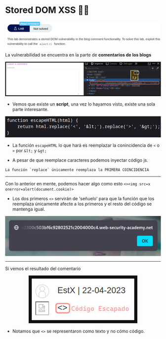 # Stored DOM XSS 👩‍💻

<p align="center">
    <img src="/assets/XSS/13-Thirteenth/01-Description.PNG">
</p>

La vulnerabilidad se encuentra en la parte de **comentarios de los blogs**

<p align="center">
    <img src="/assets/XSS/13-Thirteenth/02-Script.PNG">
</p>

* Vemos que existe un **script**, una vez lo hayamos visto, existe una sola parte interesante.

<p align="center">
    <img src="/assets/XSS/13-Thirteenth/03-Script.PNG">
</p>

* La función `escapeHTML` lo que hará es reemplazar la conincidencia de `<` o `>` por `&lt;` y `&gt;`
  
* A pesar de que reemplace caracteres podemos inyectar código js.

```
La función `replace` únicamente reemplaza la PRIMERA COINCIDENCIA
```

---

Con lo anterior en mente, podemos hacer algo como esto
`<><img src=x onerror=alert(document.cookie)>`

* Los dos primeros `<>` servirán de 'señuelo' para que la función que los reemplaza únicamente afecte a los primeros y el resto del código se mantenga igual.

<p align="center">
    <img src="/assets/XSS/13-Thirteenth/04-Result.PNG">
</p>

---

Si vemos el resultado del comentario


<p align="center">
    <img src="/assets/XSS/13-Thirteenth/05-Script.PNG">
</p>

* Notamos que `<>` se representaron como texto y no cómo código.